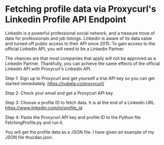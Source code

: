 # Fetching profile data via Proxycurl's Linkedin Profile API Endpoint

Linkedin is a powerful professional social network, and a treasure trove of data for professionals and job listings. 
Linkedin is aware of its data value and turned off public access to their API since 2015. 
To gain access to the official Linkedin API, you will need to be a Linkedin Partner.

The chances are that most companies that apply will not be approved as a Linkedin Partner. 
Thankfully, you can achieve the same effects of the official Linkedin API with Proxycurl's Linkedin API.

Step 1: Sign up to Proxycurl and get yourself a trial API key so you can get started immediately.
https://nubela.co/proxycurl/

Step 2: Check your email and get a Proxycurl API key.

Step 3: Choose a profile ID to fetch data. It is at the end of a Linkedin URL.
https://www.linkedin.com/in/profile_id

Step 4: Paste the Proxycurl API key and profile ID to the Python file FetchingProfile.py and run it.

You will get the profile data as a JSON file. I have given an example of my JSON file thucdao.json.
